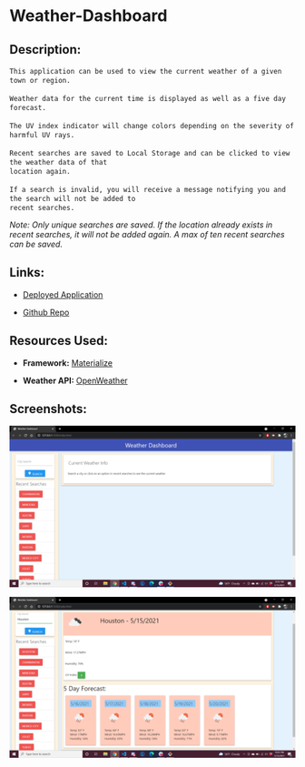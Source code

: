 # Weather-Dashboard

## Description:

    This application can be used to view the current weather of a given town or region.

    Weather data for the current time is displayed as well as a five day forecast.

    The UV index indicator will change colors depending on the severity of harmful UV rays.

    Recent searches are saved to Local Storage and can be clicked to view the weather data of that
    location again.
    
    If a search is invalid, you will receive a message notifying you and the search will not be added to
    recent searches.

*Note: Only unique searches are saved. If the location already exists in recent searches, it will not be added again. A max of ten recent searches can be saved.*

## Links:

- [Deployed Application](https://anthonykrueger.github.io/06-homework-weather-api/)

- [Github Repo](https://github.com/AnthonyKrueger/06-homework-weather-api)

## Resources Used:

- **Framework:** [Materialize](https://materializecss.com/)

- **Weather API:** [OpenWeather](https://openweathermap.org/api)

## Screenshots:

![Alt text](assets\images\SC1.png?raw=true "Screenshot 1")

![Alt text](assets\images\SC2.png?raw=true "Screenshot 2")